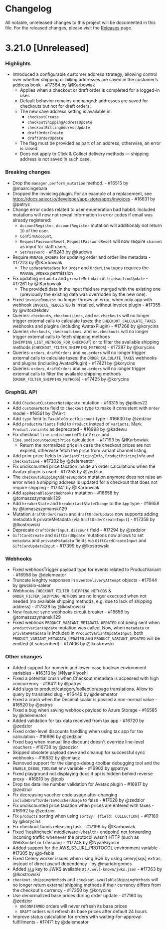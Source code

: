 # Changelog

All notable, unreleased changes to this project will be documented in this file. For the released changes, please visit the [Releases](https://github.com/saleor/saleor/releases) page.

# 3.21.0 [Unreleased]

### Highlights
- Introduced a configurable customer address strategy, allowing control over whether shipping or billing addresses are saved in the customer’s address book - #17364 by @IKarbowiak
	- Applies when a checkout or draft order is completed for a logged-in user.
	- Default behavior remains unchanged: addresses are saved for checkouts but not for draft orders.
	- The new save address setting is available in:
      - `checkoutCreate`
      - `checkoutShippingAddressUpdate`
      - `checkoutBillingAddressUpdate`
      - `draftOrderCreate`
      - `draftOrderUpdate`
	- The flag must be provided as part of an address; otherwise, an error is raised.
	- Does not apply to Click & Collect delivery methods — shipping address is not saved in such case.

### Breaking changes

- Drop the `manager.perform_mutation` method. - #16515 by @maarcingebala
- Dropped the invoicing plugin. For an example of a replacement, see https://docs.saleor.io/developer/app-store/apps/invoices - #16631 by @patrys
- Change error codes related to user enumeration bad habbit. Included mutations will now not reveal information in error codes if email was already registered:
  - `AccountRegister`,
    `AccountRegister` mutation will additionaly not return `ID` of the user.
  - `ConfirmAccount`,
  - `RequestPasswordReset`,
    `RequestPasswordReset` will now require `channel` as input for staff users,
  - `SetPassword` - #16243 by @kadewu
- Require `MANAGE_ORDERS` for updating order and order line metadata - #17223 by @IKarbowiak
  - The `updateMetadata` for `Order` and `OrderLine` types requires the `MANAGE_ORDERS` permission
- Fix updating `metadata` and `privateMetadata` in `transactionUpdate` - #17261 by @IKarbowiak
  - The provided data in the input field are merged with the existing one (previously the existing data was overridden by the new one).
- Fixed `invoiceRequest` no longer throws an error, when only app with webhook `INVOICE_REQUESTED` is installed, without invoice plugin - #17355 by @witoszekdev
- Queries: `checkouts`, `checkoutLines`, and `me.checkouts` will no longer trigger external calls to calculate taxes: the `CHECKOUT_CALCULATE_TAXES` webhooks and plugins (including AvataxPlugin) - #17268 by @korycins
- Queries `checkouts`, `checkoutLines`, and `me.checkouts` will no longer trigger external calls to fetch shipping methods (`SHIPPING_LIST_METHODS_FOR_CHECKOUT`) or to filter the available shipping methods (`CHECKOUT_FILTER_SHIPPING_METHODS`) - #17387 by @korycins
- Queries: `orders`, `draftOrders` and `me.orders` will no longer trigger external calls to calculate taxes: the `ORDER_CALCULATE_TAXES` webhooks and plugins (including AvataxPlugin) - #17421 by @korycins
- Queries: `orders`, `draftOrders` and `me.orders` will no longer trigger external calls to filter the available shipping methods (`ORDER_FILTER_SHIPPING_METHODS`) - #17425 by @korycins

### GraphQL API

- Add `CheckoutCustomerNoteUpdate` mutation - #16315 by @pitkes22
- Add `customerNote` field to `Checkout` type to make it consistent with `Order` model - #16561 by @Air-t
- Add `type` field to `TaxableObjectDiscount` type - #16630 by @zedzior
- Add `productVariants` field to `Product` instead of `variants`. Mark `Product.variants` as deprecated - #16998 by @kadewu
- Fix checkout `line.undiscountedTotalPrice` and `line.undiscountedUnitPrice` calculation. - #17193 by @IKarbowiak
  - Return the normalized price in case the checkout prices are not expired, otherwise fetch the price from variant channel listing.
- Add prior price fields to `VariantPricingInfo`, `ProductPricingInfo` and `CheckoutLine` - #17202 by @delemeator
- Fix undiscounted price taxation inside an order calculations when the Avatax plugin is used - #17253 by @zedzior
- The `checkoutShippingAddressUpdate` mutation anymore does not raise an error when a shipping address is updated for a checkout that does not require shipping - #17341 by @IKarbowiak
- Add `appReenableSyncWebhooks` mutation - #16658 by @tomaszszymanski129
- Add `breakerState` and `breakerLastStateChange` to the `App` type - #16658 by @tomaszszymanski129
- Mutation `draftOrderCreate` and `draftOrderUpdate` now supports adding metadata & privateMetadata (via `DraftOrderCreateInput`) - #17358 by @lkostrowski
- Deprecate `draftOrderInput.discount` field - #17294 by @zedzior
- `GiftCardCreate` and `GiftCardUpdate` mutations now allows to set `metadata` and `privateMetadata` fields via `GiftCardCreateInput` and `GiftCardUpdateInput` - #17399 by @lkostrowski

### Webhooks

- Fixed webhookTrigger payload type for events related to ProductVariant - #16956 by @delemeator
- Truncate lenghty responses in `EventDeliveryAttempt` objects - #17044 by @wcislo-saleor
- Webhooks `CHECKOUT_FILTER_SHIPPING_METHODS` & `ORDER_FILTER_SHIPPING_METHODS` are no longer executed when not needed (no available shipping methods, e.g. due to lack of shipping address) - #17328 by @lkostrowski
- New feature: sync webhooks circuit breaker - #16658 by @tomaszszymanski129
- Fixed webhook `PRODUCT_VARIANT_METADATA_UPDATED` not being sent when `productVariantUpdate` mutation was called. Now, when `metadata` or `privateMetadata` is included in `ProductVariantUpdateInput`, both `PRODUCT_VARIANT_METADATA_UPDATED` and `PRODUCT_VARIANT_UPDATED` will be emitted (if subscribed) - #17406 by @lkostrowski

### Other changes
- Added support for numeric and lower-case boolean environment variables - #16313 by @NyanKiyoshi
- Fixed a potential crash when Checkout metadata is accessed with high concurrency - #16411 by @patrys
- Add slugs to product/category/collection/page translations. Allow to query by translated slug - #16449 by @delemeator
- Fixed a crash when the Decimal scalar is passed a non-normal value - #16520 by @patrys
- Fixed a bug when saving webhook payload to Azure Storage - #16585 by @delemeator
- Added validation for tax data received from tax app - #16720 by @zedzior
- Fixed order-level discounts handling when using tax app for tax calculation - #16696 by @zedzior
- Fixed bug when manual line discount doesn't override line-level vouchers - #16738 by @zedzior
- Skipped obsolete payload save and cleanup for successful sync webhooks - #16632 by @cmiacz
- Removed support for the django-debug-toolbar debugging tool and the `ENABLE_DEBUG_TOOLBAR` env variable - #16902 by @patrys
- Fixed playground not displaying docs if api is hidden behind reverse proxy - #16810 by @jqob
- Drop tax data line number validation for Avatax plugin - #16917 by @zedzior
- Fix decreasing voucher code usage after changing `includeDraftOrderInVoucherUsage` to false - #17028 by @zedzior
- Fix undiscounted price taxation when prices are entered with taxes - #16992 by @zedzior
- Fix `products` sorting when using `sortBy: {field: COLLECTION}` - #17189 by @korycins
- Fix checkout funds releasing task - #17198 by @IKarbowiak
- Fixed 'healthcheck' middleware (`/health/` endpoint) not forwarding incoming traffic whenever the protocol wasn't HTTP (such as WebSocket or Lifespan) - #17248 by @NyanKiyoshi
- Added support for the AWS_S3_URL_PROTOCOL environment variable - #17305 by @p-febis
- Fixed Celery worker issues when using SQS by using celery[sqs] extras instead of direct pycurl dependency - by @mariobrgomes
- Added [`alg`](https://datatracker.ietf.org/doc/html/rfc7517#section-4.4) key to JWKS available at `/.well-known/jwks.json` - #17363 by @lkostrowski
- `checkout.shippingMethods` and `checkout.availableShippingMethods` will no longer return external shipping methods if their currency differs from the checkout's currency - #17350 by @korycins
- Use denormalized base prices during order update - #17160 by @zedzior
  - `UNCONFIRMED` orders will never refresh its base prices
  - `DRAFT` orders will refresh its base prices after default 24 hours
- Improve status calculation for orders with waiting-for-approval fulfillments - #17471 by @delemeator

